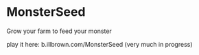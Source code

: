 # MonsterSeed
Grow your farm to feed your monster

play it here: b.illbrown.com/MonsterSeed (very much in progress)